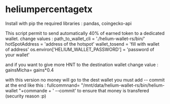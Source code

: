 # heliumpercentagetx

Install with pip the required libraries : pandas, coingecko-api 

This script permit to send automatically 40% of earned token to a dedicated wallet.
change values : 
path_to_wallet_cli = './helium-wallet-rs/bin/'
hotSpotAddress = 'address of the hotspot'
wallet_tosend = 'fill with wallet of address'
os.environ['HELIUM_WALLET_PASSWORD'] = 'password of your wallet'

and if you want to give more HNT to the destination wallet change value : 
gainsMicha= gains*0.4

with this version no money will go to the dest wallet  you must add -- commit at the end like this : 
fullcommnand= "/mnt/data/helium-wallet-rs/bin/helium-wallet "+commande + ' --commit'
to ensure that money is transfered (security reason :p) 
